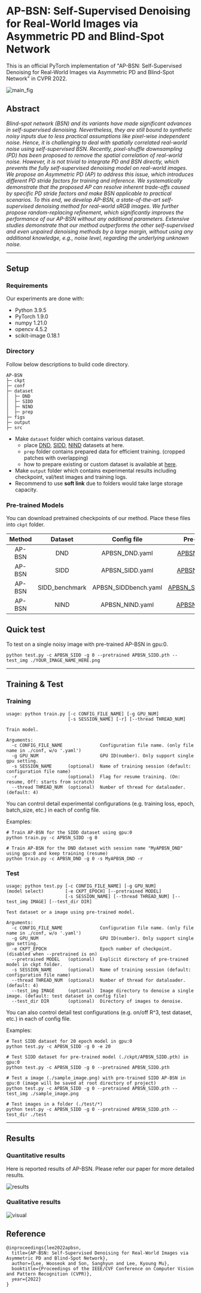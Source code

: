 # AP-BSN: Self-Supervised Denoising for Real-World Images via Asymmetric PD and Blind-Spot Network

This is an official PyTorch implementation of "AP-BSN: Self-Supervised Denoising for Real-World Images via Asymmetric PD and Blind-Spot Network" in CVPR 2022.

![main_fig](./figs/main.png)


## Abstract
_Blind-spot network (BSN) and its variants have made significant advances in self-supervised denoising. Nevertheless, they are still bound to synthetic noisy inputs due to less practical assumptions like pixel-wise independent noise. Hence, it is challenging to deal with spatially correlated real-world noise using self-supervised BSN. Recently, pixel-shuffle downsampling (PD) has been proposed to remove the spatial correlation of real-world noise. However, it is not trivial to integrate PD and BSN directly, which prevents the fully self-supervised denoising model on real-world images. We propose an Asymmetric PD (AP) to address this issue, which introduces different PD stride factors for training and inference. We systematically demonstrate that the proposed AP can resolve inherent trade-offs caused by specific PD stride factors and make BSN applicable to practical scenarios. To this end, we develop AP-BSN, a state-of-the-art self-supervised denoising method for real-world sRGB images. We further propose random-replacing refinement, which significantly improves the performance of our AP-BSN without any additional parameters. Extensive studies demonstrate that our method outperforms the other self-supervised and even unpaired denoising methods by a large margin, without using any additional knowledge, e.g., noise level, regarding the underlying unknown noise._

---

## Setup

### Requirements

Our experiments are done with:

- Python 3.9.5
- PyTorch 1.9.0
- numpy 1.21.0
- opencv 4.5.2
- scikit-image 0.18.1

### Directory

Follow below descriptions to build code directory.

```
AP-BSN
├─ ckpt
├─ conf
├─ dataset
│  ├─ DND
│  ├─ SIDD
│  ├─ NIND
│  ├─ prep
├─ figs
├─ output
├─ src
```

- Make `dataset` folder which contains various dataset.
  - place [DND](https://noise.visinf.tu-darmstadt.de/), [SIDD](https://www.eecs.yorku.ca/~kamel/sidd/), [NIND](https://commons.wikimedia.org/wiki/Natural_Image_Noise_Dataset) datasets at here.
  - `prep` folder contains prepared data for efficient training. (cropped patches with overlapping)
  - how to prepare existing or custom dataset is available at [here](./src/datahandler/prepare_dataset.md).
- Make `output` folder which contains experimental results including checkpoint, val/test images and training logs.
- Recommend to use __soft link__ due to folders would take large storage capacity.

### Pre-trained Models

You can download pretrained checkpoints of our method. Place these files into `ckpt` folder.

| Method |      Dataset   |      Config file     | Pre-trained |
| :----: | :------------: | :------------------: | :---------: |
| AP-BSN |       DND      |     APBSN_DND.yaml   | [APBSN_DND.pth](https://drive.google.com/file/d/1tixIn1qd9J2bQf4UZAXOq8AgLJ_FKohO/view?usp=sharing) |
| AP-BSN |      SIDD      |    APBSN_SIDD.yaml   | [APBSN_SIDD.pth](https://drive.google.com/file/d/1dGOtPSet0WZZ5QzSPunXtEByk8lw_fCO/view?usp=sharing) |
| AP-BSN | SIDD_benchmark | APBSN_SIDDbench.yaml | [APBSN_SIDDbench.pth](https://drive.google.com/file/d/15U229KMfD_hquB29MwgRfFO1U4l-U3_7/view?usp=sharing) |
| AP-BSN |      NIND      |    APBSN_NIND.yaml   | [APBSN_NIND.pth](https://drive.google.com/file/d/1O0CKMc1C44__Ae80W0DsfOUMoELX4UHA/view?usp=sharing) |


## Quick test

To test on a single noisy image with pre-trained AP-BSN in gpu:0.

```
python test.py -c APBSN_SIDD -g 0 --pretrained APBSN_SIDD.pth --test_img ./YOUR_IMAGE_NAME_HERE.png
```

---

## Training & Test

### Training

```
usage: python train.py [-c CONFIG_FILE_NAME] [-g GPU_NUM] 
                       [-s SESSION_NAME] [-r] [--thread THREAD_NUM]

Train model.

Arguments:      
  -c CONFIG_FILE_NAME              Configuration file name. (only file name in ./conf, w/o '.yaml') 
  -g GPU_NUM                       GPU ID(number). Only support single gpu setting.
  -s SESSION_NAME      (optional)  Name of training session (default: configuration file name)
  -r                   (optional)  Flag for resume training. (On: resume, Off: starts from scratch)
  --thread THREAD_NUM  (optional)  Number of thread for dataloader. (default: 4)
```

You can control detail experimental configurations (e.g. training loss, epoch, batch_size, etc.) in each of config file.

Examples:

```
# Train AP-BSN for the SIDD dataset using gpu:0
python train.py -c APBSN_SIDD -g 0

# Train AP-BSN for the DND dataset with session name "MyAPBSN_DND" using gpu:0 and keep training (resume)
python train.py -c APBSN_DND -g 0 -s MyAPBSN_DND -r
```

### Test

```
usage: python test.py [-c CONFIG_FILE_NAME] [-g GPU_NUM] 
(model select)        [-e CKPT_EPOCH] [--pretrained MODEL] 
                      [-s SESSION_NAME] [--thread THREAD_NUM] [--test_img IMAGE] [--test_dir DIR]

Test dataset or a image using pre-trained model.

Arguments:      
  -c CONFIG_FILE_NAME              Configuration file name. (only file name in ./conf, w/o '.yaml') 
  -g GPU_NUM                       GPU ID(number). Only support single gpu setting.
  -e CKPT_EPOCH                    Epoch number of checkpoint. (disabled when --pretrained is on)
  --pretrained MODEL   (optional)  Explicit directory of pre-trained model in ckpt folder.
  -s SESSION_NAME      (optional)  Name of training session (default: configuration file name)
  --thread THREAD_NUM  (optional)  Number of thread for dataloader. (default: 4)
  --test_img IMAGE     (optional)  Image directory to denoise a single image. (default: test dataset in config file)
  --test_dir DIR       (optional)  Directory of images to denoise.
```

You can also control detail test configurations (e.g. on/off R^3, test dataset, etc.) in each of config file.

Examples:

```
# Test SIDD dataset for 20 epoch model in gpu:0
python test.py -c APBSN_SIDD -g 0 -e 20

# Test SIDD dataset for pre-trained model (./ckpt/APBSN_SIDD.pth) in gpu:0
python test.py -c APBSN_SIDD -g 0 --pretrained APBSN_SIDD.pth

# Test a image (./sample_image.png) with pre-trained SIDD AP-BSN in gpu:0 (image will be saved at root directory of project)
python test.py -c APBSN_SIDD -g 0 --pretrained APBSN_SIDD.pth --test_img ./sample_image.png

# Test images in a folder (./test/*)
python test.py -c APBSN_SIDD -g 0 --pretrained APBSN_SIDD.pth --test_dir ./test
```

---

## Results

### Quantitative results

Here is reported results of AP-BSN. Please refer our paper for more detailed results.

![results](./figs/results.png)

### Qualitative results

![visual](./figs/visual_results.png)

## Reference

```
@inproceedings{lee2022apbsn,
  title={AP-BSN: Self-Supervised Denoising for Real-World Images via Asymmetric PD and Blind-Spot Network}, 
  author={Lee, Wooseok and Son, Sanghyun and Lee, Kyoung Mu},
  booktitle={Proceedings of the IEEE/CVF Conference on Computer Vision and Pattern Recognition (CVPR)},
  year={2022}
}
```
